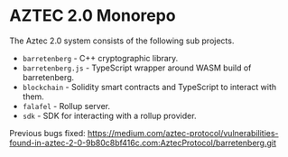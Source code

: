 # AZTEC 2.0 Monorepo

The Aztec 2.0 system consists of the following sub projects.

- `barretenberg` - C++ cryptographic library.
- `barretenberg.js` - TypeScript wrapper around WASM build of barretenberg.
- `blockchain` - Solidity smart contracts and TypeScript to interact with them.
- `falafel` - Rollup server.
- `sdk` - SDK for interacting with a rollup provider.


Previous bugs fixed:
https://medium.com/aztec-protocol/vulnerabilities-found-in-aztec-2-0-9b80c8bf416c.com:AztecProtocol/barretenberg.git
